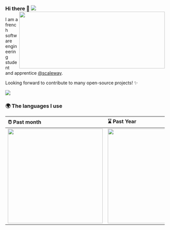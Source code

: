 ### Hi there 👋 <img src="https://visitor-badge.glitch.me/badge?page_id=angristan.angristan"> <img align='right' src="https://github-readme-stats.vercel.app/api?username=angristan&count_private=true&show_icons=true&include_all_commits=true&hide_rank=true&hide_title=true" width=460 height=180> 

I am a french software engineering student and apprentice [@scaleway](https://github.com/scaleway).

Looking forward to contribute to many open-source projects! ✨

<img src="https://visitor-badge.glitch.me/badge?page_id=angristan.angristan"> 

<br>

### 🌍 The languages I use

| ⏰ Past month                                                                                                                                           | ⌛️ Past Year                                                                                                                                           |
| :------------------------------------------------------------------------------------------------------------------------------------------------------ | :------------------------------------------------------------------------------------------------------------------------------------------------------ |
| <a href="https://wakatime.com/@angristan"><img src="https://wakatime.com/share/@angristan/6dda82e4-1672-4698-9fed-78adb85e9e0a.svg" height="300px"></a> | <a href="https://wakatime.com/@angristan"><img src="https://wakatime.com/share/@angristan/b3f2f765-617c-4263-ae0b-f3fed553809f.svg" height="300px"></a> |
